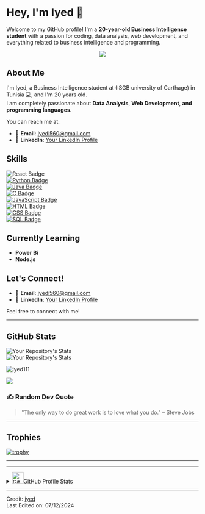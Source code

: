 # Hey, I'm Iyed 👋

Welcome to my GitHub profile! I'm a **20-year-old Business Intelligence student** with a passion for coding, data analysis, web development, and everything related to business intelligence and programming.

<p align="center">
  <a href="https://github.com/DenverCoder1/readme-typing-svg">
    <img src="https://readme-typing-svg.herokuapp.com?font=Time+New+Roman&color=cyan&size=25&center=true&vCenter=true&width=600&height=100&lines=Hey!+It's+iyed..&hearts;++;Self-taught+Web+Developer,;Data+Analyst,;programming,;business+intelligence+Student,;Love+to+learn+new+stuffs..<3">
  </a>
</p>

## About Me

I'm Iyed, a Business Intelligence student at (ISGB university of Carthage) in Tunisia 💻, and I'm 20 years old.  
I am completely passionate about **Data Analysis**, **Web Development**, **and programming languages**.

You can reach me at:
- 📧 **Email**: [iyedi560@gmail.com](mailto:iyedi560@gmail.com)
- 💼 **LinkedIn**: [Your LinkedIn Profile](https://www.linkedin.com/in/iyed-ahmed-lm1-80ab80290)

## Skills

![React Badge](https://img.shields.io/badge/-React-61DBFB?style=for-the-badge&labelColor=black&logo=react&logoColor=61DBFB)  
[![Python Badge](https://img.shields.io/badge/-Python-3572A5?style=for-the-badge&logo=python&logoColor=white)](#)  
[![Java Badge](https://img.shields.io/badge/-Java-007396?style=for-the-badge&logo=java&logoColor=white)](#)  
[![C Badge](https://img.shields.io/badge/-C-A8B9CC?style=for-the-badge&logo=c&logoColor=white)](#)  
[![JavaScript Badge](https://img.shields.io/badge/-JavaScript-F0DB4F?style=for-the-badge&logo=javascript&logoColor=F0DB4F)](#)  
[![HTML Badge](https://img.shields.io/badge/-HTML-E34F26?style=for-the-badge&logo=html5&logoColor=white)](#)  
[![CSS Badge](https://img.shields.io/badge/-CSS-1572B6?style=for-the-badge&logo=css3&logoColor=white)](#)  
[![SQL Badge](https://img.shields.io/badge/-SQL-1572B6?style=for-the-badge&logo=postgresql&logoColor=white)](#)  


## Currently Learning
- **Power Bi**
- **Node.js**


## Let's Connect!

- 📧 **Email**: [iyedi560@gmail.com](mailto:iyedi560@gmail.com)
- 💼 **LinkedIn**: [Your LinkedIn Profile](https://www.linkedin.com/in/iyed-ahmed-lm1-80ab80290)

Feel free to connect with me!

---

## GitHub Stats

![Your Repository's Stats](https://github-readme-stats.vercel.app/api?username=iyed111&show_icons=true&theme=radical)  
![Your Repository's Stats](https://github-readme-stats.vercel.app/api/top-langs/?username=iyed111&show_icons=true&locale=en&layout=compact&langs_count=50&theme=algolia)



<p><img align="center" src="https://github-readme-streak-stats.herokuapp.com/?user=iyed111&&theme=algolia" alt="iyed111" /></p>

![](https://github-readme-activity-graph.vercel.app/graph?username=iyed111&theme=react)


### ✍️ Random Dev Quote

> "The only way to do great work is to love what you do." – Steve Jobs

---

## Trophies

[![trophy](https://github-profile-trophy.vercel.app/?username=iyed111&theme=nord&column=7)](https://github.com/Naderab/github-profile-trophy)

---


---

<details> 
  <summary>  <img src="https://user-images.githubusercontent.com/73097560/115834477-dbab4500-a447-11eb-908a-139a6edaec5c.gif" width="30px" alt="Git"/>GitHub Profile Stats </summary>
  <div>
    <samp>
      <br/>
      <p align="center">
        <a href="https://github.com/iyed111/">
          <img width="45%" src="https://github-profile-summary-cards.vercel.app/api/cards/repos-per-language?username=iyed111&theme=gruvbox&layout=compact&hide_border=true" alt="1999AZZAR :: Top Langs by repo" />
          <img width="45%" src="https://github-profile-summary-cards.vercel.app/api/cards/most-commit-language?username=iyed111&theme=gruvbox&layout=compact&hide_border=true" alt="1999AZZAR :: Top Langs by commit" />
        </a>
      </p>
      <br>
    </samp>
  </div>
</details>

---

Credit: [iyed](https://github.com/iyed111)  
Last Edited on: 07/12/2024
